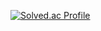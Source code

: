 
[![Solved.ac Profile](http://mazassumnida.wtf/api/generate_badge?boj=yunye1204)](https://solved.ac/yunye1204)

